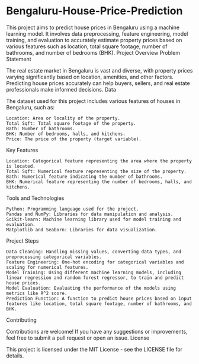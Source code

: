 # Bengaluru-House-Price-Prediction
This project aims to predict house prices in Bengaluru using a machine learning model. It involves data preprocessing, feature engineering, model training, and evaluation to accurately estimate property prices based on various features such as location, total square footage, number of bathrooms, and number of bedrooms (BHK). 
Project Overview
Problem Statement

The real estate market in Bengaluru is vast and diverse, with property prices varying significantly based on location, amenities, and other factors. Predicting house prices accurately can help buyers, sellers, and real estate professionals make informed decisions.
Data

The dataset used for this project includes various features of houses in Bengaluru, such as:

    Location: Area or locality of the property.
    Total Sqft: Total square footage of the property.
    Bath: Number of bathrooms.
    BHK: Number of bedrooms, halls, and kitchens.
    Price: The price of the property (target variable).

Key Features

    Location: Categorical feature representing the area where the property is located.
    Total Sqft: Numerical feature representing the size of the property.
    Bath: Numerical feature indicating the number of bathrooms.
    BHK: Numerical feature representing the number of bedrooms, halls, and kitchens.

Tools and Technologies

    Python: Programming language used for the project.
    Pandas and NumPy: Libraries for data manipulation and analysis.
    Scikit-learn: Machine learning library used for model training and evaluation.
    Matplotlib and Seaborn: Libraries for data visualization.

Project Steps

    Data Cleaning: Handling missing values, converting data types, and preprocessing categorical variables.
    Feature Engineering: One-hot encoding for categorical variables and scaling for numerical features.
    Model Training: Using different machine learning models, including linear regression and random forest regressor, to train and predict house prices.
    Model Evaluation: Evaluating the performance of the models using metrics like R^2 score.
    Prediction Function: A function to predict house prices based on input features like location, total square footage, number of bathrooms, and BHK.
Contributing

Contributions are welcome! If you have any suggestions or improvements, feel free to submit a pull request or open an issue.
License

This project is licensed under the MIT License - see the LICENSE file for details.
